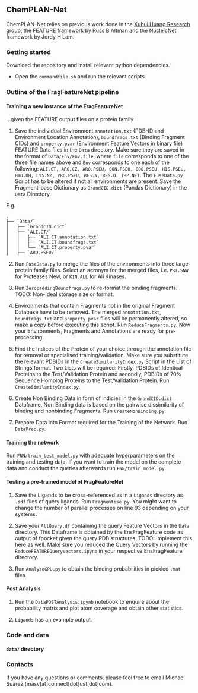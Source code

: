 ## ChemPLAN-Net

ChemPLAN-Net relies on previous work done in the [Xuhui Huang Research group](http://compbio.ust.hk/public_html/pmwiki-2.2.8/pmwiki.php?n=Main.HomePage), the [FEATURE framework](https://www.ncbi.nlm.nih.gov/pmc/articles/PMC2559884/) by Russ B Altman and the [NucleicNet](https://www.nature.com/articles/s41467-019-12920-0) framework by Jordy H Lam.

### Getting started

Download the repository and install relevant python dependencies.

- Open the `commandfile.sh` and run the relevant scripts

### Outline of the FragFeatureNet pipeline

#### Training a new instance of the FragFeatureNet 
...given the FEATURE output files on a protein family

1. Save the individual Environment `annotation.txt` (PDB-ID and Environment Location Annotation), `boundfrags.txt` (Binding Fragment CIDs) and `property.pvar` (Environment Feature Vectors in binary file) FEATURE Data files in the `Data` directory. Make sure they are saved in the format of `Data/Env/Env.file`, where `file` corresponds to one of the three file names above and `Env` corresponds to one each of the following: `ALI.CT, ARG.CZ, ARO.PSEU, CON.PSEU, COO.PSEU, HIS.PSEU, HYD.OH, LYS.NZ, PRO.PSEU, RES.N, RES.O, TRP.NE1`. The `FuseData.py` Script has to be altered if not all environments are present. Save the Fragment-base Dictionary as `GrandCID.dict` (Pandas Dictionary) in the `Data` Directory.

E.g.
```
.
├── `Data/`
│   ├── `GrandCID.dict`
│   ├── `ALI.CT/`
│   │   ├── `ALI.CT.annotation.txt`
│   │   ├── `ALI.CT.boundfrags.txt`
│   │   └── `ALI.CT.property.pvar`
│   ├── `ARO.PSEU/`

```

2. Run `FuseData.py` to merge the files of the environments into three large protein family files. Select an acronym for the merged files, i.e. `PRT.SNW` for Proteases New, or `KIN.ALL` for All Kinases.

3. Run `ZeropaddingBoundfrags.py` to re-format the binding fragments. TODO: Non-Ideal storage size or format.

4. Environments that contain Fragments not in the original Fragment Database have to be removed. The merged `annotation.txt`, `boundfrags.txt` and `property.pvar` files will be permanently altered, so make a copy before executing this script. Run `ReduceFragments.py`. Now your Environments, Fragments and Annotations are ready for pre-processing.

5. Find the Indices of the Protein of your choice through the annotation file for removal or specialised training/validation. Make sure you substitute the relevant PDBIDs in the `CreateSimilarityIndex.py` Script in the List of Strings format. Two Lists will be required: Firstly, PDBIDs of Identical Proteins to the Test/Validation Protein and secondly, PDBIDs of 70% Sequence Homolog Proteins to the Test/Validation Protein. Run `CreateSimilarityIndex.py`.

6. Create Non Binding Data in form of indicies in the `GrandCID.dict` Dataframe. Non Binding data is based on the pairwise dissimilarity of binding and nonbinding Fragments. Run `CreateNonBinding.py`.

7. Prepare Data into Format required for the Training of the Network. Run `DataPrep.py`.

#### Training the network

Run `FNN/train_test_model.py` with adequate hyperparameters on the training and testing data. If you want to train the model on the complete data and conduct the queries afterwards run `FNN/train_model.py`. 


#### Testing a pre-trained model of FragFeatureNet

1. Save the Ligands to be cross-referenced as in a `Ligands` directory as `.sdf` files of query ligands. Run `Fragmentise.py`. You might want to change the number of parallel processes on line 93 depending on your systems. 

2. Save your `AllQuery.df` containing the query Feature Vectors in the `Data` directory. This Dataframe is obtained by the EnsFragFeature code as output of fpocket given the query PDB structures. TODO: Implement this here as well. Make sure you reduced the Query Vectors by running the `ReduceFEATUREQueryVectors.ipynb` in your respective EnsFragFeature directory.

3. Run `AnalyseGPU.py` to obtain the binding probabilities in pickled `.mat` files.

#### Post Analysis

1. Run the `DataPOSTAnalysis.ipynb` notebook to enquire about the probability matrix and plot atom coverage and obtain other statistics.

2. `Ligands` has an example output.


### Code and data

#### `data/` directory


### Contacts
If you have any questions or comments, please feel free to email Michael Suarez (masv[at]connect[dot]ust[dot]com).
